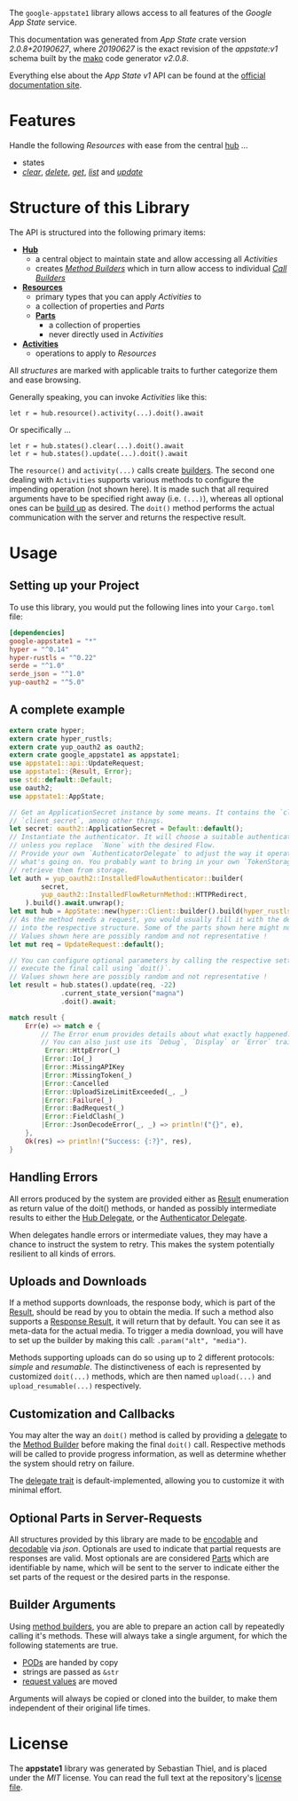 <!---
DO NOT EDIT !
This file was generated automatically from 'src/mako/api/README.md.mako'
DO NOT EDIT !
-->
The `google-appstate1` library allows access to all features of the *Google App State* service.

This documentation was generated from *App State* crate version *2.0.8+20190627*, where *20190627* is the exact revision of the *appstate:v1* schema built by the [mako](http://www.makotemplates.org/) code generator *v2.0.8*.

Everything else about the *App State* *v1* API can be found at the
[official documentation site](https://developers.google.com/games/services/web/api/states).
# Features

Handle the following *Resources* with ease from the central [hub](https://docs.rs/google-appstate1/2.0.8+20190627/google_appstate1/AppState) ... 

* states
 * [*clear*](https://docs.rs/google-appstate1/2.0.8+20190627/google_appstate1/api::StateClearCall), [*delete*](https://docs.rs/google-appstate1/2.0.8+20190627/google_appstate1/api::StateDeleteCall), [*get*](https://docs.rs/google-appstate1/2.0.8+20190627/google_appstate1/api::StateGetCall), [*list*](https://docs.rs/google-appstate1/2.0.8+20190627/google_appstate1/api::StateListCall) and [*update*](https://docs.rs/google-appstate1/2.0.8+20190627/google_appstate1/api::StateUpdateCall)




# Structure of this Library

The API is structured into the following primary items:

* **[Hub](https://docs.rs/google-appstate1/2.0.8+20190627/google_appstate1/AppState)**
    * a central object to maintain state and allow accessing all *Activities*
    * creates [*Method Builders*](https://docs.rs/google-appstate1/2.0.8+20190627/google_appstate1/client::MethodsBuilder) which in turn
      allow access to individual [*Call Builders*](https://docs.rs/google-appstate1/2.0.8+20190627/google_appstate1/client::CallBuilder)
* **[Resources](https://docs.rs/google-appstate1/2.0.8+20190627/google_appstate1/client::Resource)**
    * primary types that you can apply *Activities* to
    * a collection of properties and *Parts*
    * **[Parts](https://docs.rs/google-appstate1/2.0.8+20190627/google_appstate1/client::Part)**
        * a collection of properties
        * never directly used in *Activities*
* **[Activities](https://docs.rs/google-appstate1/2.0.8+20190627/google_appstate1/client::CallBuilder)**
    * operations to apply to *Resources*

All *structures* are marked with applicable traits to further categorize them and ease browsing.

Generally speaking, you can invoke *Activities* like this:

```Rust,ignore
let r = hub.resource().activity(...).doit().await
```

Or specifically ...

```ignore
let r = hub.states().clear(...).doit().await
let r = hub.states().update(...).doit().await
```

The `resource()` and `activity(...)` calls create [builders][builder-pattern]. The second one dealing with `Activities` 
supports various methods to configure the impending operation (not shown here). It is made such that all required arguments have to be 
specified right away (i.e. `(...)`), whereas all optional ones can be [build up][builder-pattern] as desired.
The `doit()` method performs the actual communication with the server and returns the respective result.

# Usage

## Setting up your Project

To use this library, you would put the following lines into your `Cargo.toml` file:

```toml
[dependencies]
google-appstate1 = "*"
hyper = "^0.14"
hyper-rustls = "^0.22"
serde = "^1.0"
serde_json = "^1.0"
yup-oauth2 = "^5.0"
```

## A complete example

```Rust
extern crate hyper;
extern crate hyper_rustls;
extern crate yup_oauth2 as oauth2;
extern crate google_appstate1 as appstate1;
use appstate1::api::UpdateRequest;
use appstate1::{Result, Error};
use std::default::Default;
use oauth2;
use appstate1::AppState;

// Get an ApplicationSecret instance by some means. It contains the `client_id` and 
// `client_secret`, among other things.
let secret: oauth2::ApplicationSecret = Default::default();
// Instantiate the authenticator. It will choose a suitable authentication flow for you, 
// unless you replace  `None` with the desired Flow.
// Provide your own `AuthenticatorDelegate` to adjust the way it operates and get feedback about 
// what's going on. You probably want to bring in your own `TokenStorage` to persist tokens and
// retrieve them from storage.
let auth = yup_oauth2::InstalledFlowAuthenticator::builder(
        secret,
        yup_oauth2::InstalledFlowReturnMethod::HTTPRedirect,
    ).build().await.unwrap();
let mut hub = AppState::new(hyper::Client::builder().build(hyper_rustls::HttpsConnector::with_native_roots()), auth);
// As the method needs a request, you would usually fill it with the desired information
// into the respective structure. Some of the parts shown here might not be applicable !
// Values shown here are possibly random and not representative !
let mut req = UpdateRequest::default();

// You can configure optional parameters by calling the respective setters at will, and
// execute the final call using `doit()`.
// Values shown here are possibly random and not representative !
let result = hub.states().update(req, -22)
             .current_state_version("magna")
             .doit().await;

match result {
    Err(e) => match e {
        // The Error enum provides details about what exactly happened.
        // You can also just use its `Debug`, `Display` or `Error` traits
         Error::HttpError(_)
        |Error::Io(_)
        |Error::MissingAPIKey
        |Error::MissingToken(_)
        |Error::Cancelled
        |Error::UploadSizeLimitExceeded(_, _)
        |Error::Failure(_)
        |Error::BadRequest(_)
        |Error::FieldClash(_)
        |Error::JsonDecodeError(_, _) => println!("{}", e),
    },
    Ok(res) => println!("Success: {:?}", res),
}

```
## Handling Errors

All errors produced by the system are provided either as [Result](https://docs.rs/google-appstate1/2.0.8+20190627/google_appstate1/client::Result) enumeration as return value of
the doit() methods, or handed as possibly intermediate results to either the 
[Hub Delegate](https://docs.rs/google-appstate1/2.0.8+20190627/google_appstate1/client::Delegate), or the [Authenticator Delegate](https://docs.rs/yup-oauth2/*/yup_oauth2/trait.AuthenticatorDelegate.html).

When delegates handle errors or intermediate values, they may have a chance to instruct the system to retry. This 
makes the system potentially resilient to all kinds of errors.

## Uploads and Downloads
If a method supports downloads, the response body, which is part of the [Result](https://docs.rs/google-appstate1/2.0.8+20190627/google_appstate1/client::Result), should be
read by you to obtain the media.
If such a method also supports a [Response Result](https://docs.rs/google-appstate1/2.0.8+20190627/google_appstate1/client::ResponseResult), it will return that by default.
You can see it as meta-data for the actual media. To trigger a media download, you will have to set up the builder by making
this call: `.param("alt", "media")`.

Methods supporting uploads can do so using up to 2 different protocols: 
*simple* and *resumable*. The distinctiveness of each is represented by customized 
`doit(...)` methods, which are then named `upload(...)` and `upload_resumable(...)` respectively.

## Customization and Callbacks

You may alter the way an `doit()` method is called by providing a [delegate](https://docs.rs/google-appstate1/2.0.8+20190627/google_appstate1/client::Delegate) to the 
[Method Builder](https://docs.rs/google-appstate1/2.0.8+20190627/google_appstate1/client::CallBuilder) before making the final `doit()` call. 
Respective methods will be called to provide progress information, as well as determine whether the system should 
retry on failure.

The [delegate trait](https://docs.rs/google-appstate1/2.0.8+20190627/google_appstate1/client::Delegate) is default-implemented, allowing you to customize it with minimal effort.

## Optional Parts in Server-Requests

All structures provided by this library are made to be [encodable](https://docs.rs/google-appstate1/2.0.8+20190627/google_appstate1/client::RequestValue) and 
[decodable](https://docs.rs/google-appstate1/2.0.8+20190627/google_appstate1/client::ResponseResult) via *json*. Optionals are used to indicate that partial requests are responses 
are valid.
Most optionals are are considered [Parts](https://docs.rs/google-appstate1/2.0.8+20190627/google_appstate1/client::Part) which are identifiable by name, which will be sent to 
the server to indicate either the set parts of the request or the desired parts in the response.

## Builder Arguments

Using [method builders](https://docs.rs/google-appstate1/2.0.8+20190627/google_appstate1/client::CallBuilder), you are able to prepare an action call by repeatedly calling it's methods.
These will always take a single argument, for which the following statements are true.

* [PODs][wiki-pod] are handed by copy
* strings are passed as `&str`
* [request values](https://docs.rs/google-appstate1/2.0.8+20190627/google_appstate1/client::RequestValue) are moved

Arguments will always be copied or cloned into the builder, to make them independent of their original life times.

[wiki-pod]: http://en.wikipedia.org/wiki/Plain_old_data_structure
[builder-pattern]: http://en.wikipedia.org/wiki/Builder_pattern
[google-go-api]: https://github.com/google/google-api-go-client

# License
The **appstate1** library was generated by Sebastian Thiel, and is placed 
under the *MIT* license.
You can read the full text at the repository's [license file][repo-license].

[repo-license]: https://github.com/Byron/google-apis-rsblob/main/LICENSE.md
